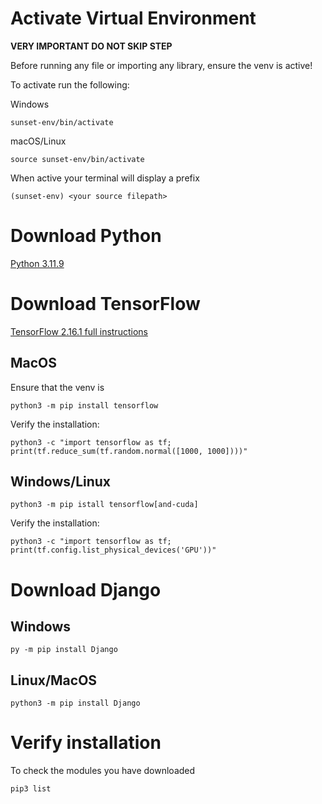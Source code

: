 # Activate Virtual Environment 
**VERY IMPORTANT DO NOT SKIP STEP**

Before running any file or importing any library, ensure the venv is active!

To activate run the following:

Windows

`sunset-env/bin/activate`

macOS/Linux

`source sunset-env/bin/activate`

When active your terminal will display a prefix

`(sunset-env) <your source filepath>`

# Download Python
[Python 3.11.9](https://www.python.org/downloads/release/python-3119/)

# **Download TensorFlow**

[TensorFlow 2.16.1 full instructions](https://www.tensorflow.org/install/pip#linux)

## MacOS

Ensure that the venv is 

`python3 -m pip install tensorflow`

Verify the installation:

`python3 -c "import tensorflow as tf; print(tf.reduce_sum(tf.random.normal([1000, 1000])))"`


## Windows/Linux

`python3 -m pip istall tensorflow[and-cuda]`

Verify the installation:

`python3 -c "import tensorflow as tf; print(tf.config.list_physical_devices('GPU'))"`


# Download Django

## Windows 

`py -m pip install Django`

## Linux/MacOS

`python3 -m pip install Django`

# Verify installation 

To check the modules you have downloaded

`pip3 list`

